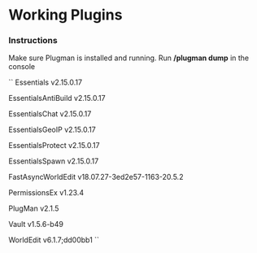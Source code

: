 # Working Plugins

### Instructions

Make sure Plugman is installed and running.
Run **/plugman dump** in the console

``
Essentials v2.15.0.17

EssentialsAntiBuild v2.15.0.17

EssentialsChat v2.15.0.17

EssentialsGeoIP v2.15.0.17

EssentialsProtect v2.15.0.17

EssentialsSpawn v2.15.0.17

FastAsyncWorldEdit v18.07.27-3ed2e57-1163-20.5.2

PermissionsEx v1.23.4

PlugMan v2.1.5

Vault v1.5.6-b49

WorldEdit v6.1.7;dd00bb1
``
